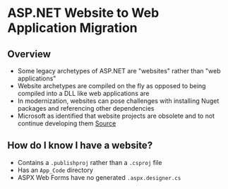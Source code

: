 # ASP.NET Website to Web Application Migration

## Overview

* Some legacy archetypes of ASP.NET are "websites" rather than "web applications"
* Website archetypes are compiled on the fly as opposed to being compiled into a DLL like web applications are
* In modernization, websites can pose challenges with installing Nuget packages and referencing other dependencies
* Microsoft as identified that website projects are obsolete and to not continue developing them [Source](https://learn.microsoft.com/en-us/previous-versions/aspnet/dd547590(v=vs.110))

## How do I know I have a website?
* Contains a `.publishproj` rather than a `.csproj` file
* Has an `App_Code` directory
* ASPX Web Forms have no generated `.aspx.designer.cs`